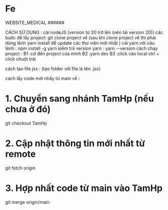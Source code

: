 # Fe

WEBSITE_MEDICAL ######

CÁCH SỬ DỤNG :
cài nodeJS (version từ 20 trở lên (nên tải version 20))
các bước để lấy project:
git clone project về (sau khi clone project về thì phải dùng lênh yarn install để update các thư viện mới nhất )
cài yarn với câu lênh : npm install -g yarn
kiểm trả version yarn : yarn --version
cách chạy project :
B1 :cd đến project của mình
B2 :yarn dev
B3 :click vào local ctrl + click chuột trái

cách tạo file jsx :
(tạo folder với file là tên .jsx)

cách lấy code mới nhấy từ main về :

# 1. Chuyển sang nhánh TamHp (nếu chưa ở đó)

git checkout TamHp

# 2. Cập nhật thông tin mới nhất từ remote

git fetch origin

# 3. Hợp nhất code từ main vào TamHp

git merge origin/main
